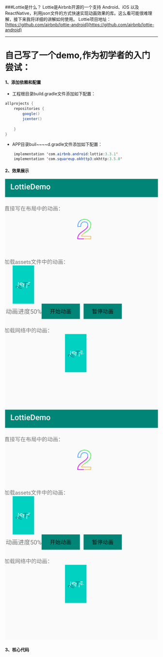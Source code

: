 ###Lottie是什么？
Lottie是Airbnb开源的一个支持 Android、iOS 以及 ReactNative，利用json文件的方式快速实现动画效果的库。这么看可能很难理解，接下来我将详细的讲解如何使用。
Lottie项目地址：[https://github.com/airbnb/lottie-android](https://github.com/airbnb/lottie-android)
***

# 自己写了一个demo,作为初学者的入门尝试：

#### 1、添加依赖和配置

* 工程根目录build.gradle文件添加如下配置：

```Java
allprojects {
    repositories {
        google()
        jcenter()
        
    }
}
```

* APP目录buil~~~~d.gradle文件添加如下配置：
```Java
    implementation 'com.airbnb.android:lottie:3.3.1'
    implementation 'com.squareup.okhttp3:okhttp:3.5.0'

```

#### 2、效果展示
![首页展示](img/WX20200119-104612@2x.png)
![assets展示](img/WX20200119-104612@2x.png)
#### 3、核心代码
```Java
    

```
    
